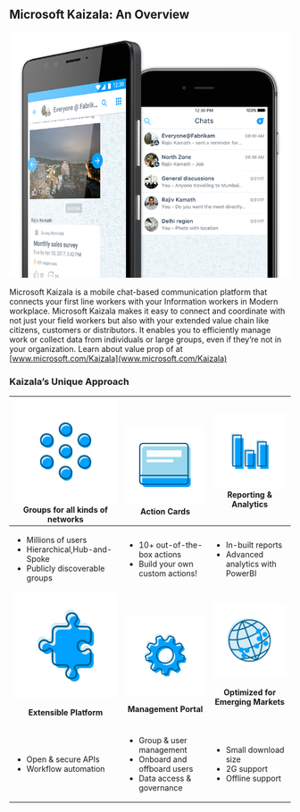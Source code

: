 ## Microsoft Kaizala: An Overview
![](Images/Microsoft%20kaizala%20overview.png)

Microsoft Kaizala is a mobile chat-based communication platform that connects your first line workers with your Information workers in Modern workplace. Microsoft Kaizala makes it easy to connect and coordinate with not just your field workers but also with your extended value chain like citizens, customers or distributors. It enables you to efficiently manage work or collect data from individuals or large groups, even if they’re not in your organization.
Learn about value prop of at [www.microsoft.com/Kaizala](www.microsoft.com/Kaizala) 

### Kaizala’s Unique Approach


| <a href="Groups in Kaizala.md"> ![](Images/Groups.png)</a> Groups for all kinds of networks | <br><br><a href="Kaizala Action Cards.md">![](Images/Actioncards.png)</a> Action Cards |<a href="https://support.office.com/en-us/article/kaizala-reports-93e22838-5c18-4181-8d12-eca6c0b4019c?ui=en-US&rs=en-US&ad=US "> ![](Images/ReportingAnalytics.png)</a> Reporting & Analytics |
| ------------- | ------------- |------------- |
| <ul><li>Millions of users</li><li>Hierarchical,Hub-and-Spoke</li><li>Publicly discoverable groups</li></ul>|<ul><li>10+ out-of-the-box actions</li><li>Build your own custom actions!</li></ul>|<ul><li>In-built reports</li><li>Advanced analytics with PowerBI</li></ul>|
| <a href="https://docs.microsoft.com/en-us/kaizala/connectors/setup">![](Images/ExtensiblePlatform.png)</a><p align="center"><b>Extensible Platform </b></p> | <br><br><a href="Kaizala Management Portal.md">![](Images/ManagementPortal.png)</a> <p align="center"><b>Management Portal </b></p> | <a href="https://www.microsoft.com/kaizala">![](Images/Optimized.png)</a><p align="center"><b>Optimized for Emerging Markets </b></p> |
| <ul><li>Open & secure APIs </li><li>Workflow automation</li></ul>|<ul><li>Group & user management</li><li>Onboard and offboard users</li><li>Data access & governance</li></ul>|<ul><li>Small download size</li><li>2G support</li><li>Offline support</li></ul>|
